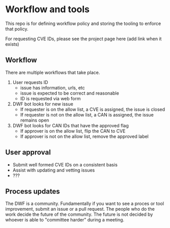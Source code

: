 # Workflow and tools

This repo is for defining workflow policy and storing the tooling to enforce
that policy.

For requesting CVE IDs, please see the project page here (add link when it
exists)

## Workflow
There are multiple workflows that take place.

1) User requests ID
    - issue has information, urls, etc
    - issue is expected to be correct and reasonable
    - ID is requested via web form
1) DWF bot looks for new issue
    - If requester is on the allow list, a CVE is assigned, the issue is closed
    - If requester is not on the allow list, a CAN is assigned, the issue remains open
1) DWF bot looks for CAN IDs that have the approved flag
    - If approver is on the allow list, flip the CAN to CVE
    - If approver is not on the allow list, remove the approved label

## User approval

- Submit well formed CVE IDs on a consistent basis
- Assist with updating and vetting issues
- ???

## Process updates

The DWF is a community. Fundamentally if you want to see a proces or tool
improvement, submit an issue or a pull request. The people who do the work
decide the future of the community. The future is not decided by whoever is
able to "committee harder" during a meeting.
